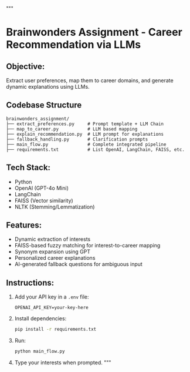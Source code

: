 """
# Brainwonders Assignment - Career Recommendation via LLMs

## Objective:
Extract user preferences, map them to career domains, and generate dynamic explanations using LLMs.

## Codebase Structure 

```
brainwonders_assignment/
├── extract_preferences.py     # Prompt template + LLM Chain
├── map_to_career.py           # LLM based mapping
├── explain_recommendation.py  # LLM prompt for explanations
├── fallback_handling.py       # Clarification prompts
├── main_flow.py               # Complete integrated pipeline
├── requirements.txt           # List OpenAI, LangChain, FAISS, etc.

```

## Tech Stack:
- Python
- OpenAI (GPT-4o Mini)
- LangChain
- FAISS (Vector similarity)
- NLTK (Stemming/Lemmatization)

## Features:
- Dynamic extraction of interests
- FAISS-based fuzzy matching for interest-to-career mapping
- Synonym expansion using GPT
- Personalized career explanations
- AI-generated fallback questions for ambiguous input

## Instructions:
1. Add your API key in a `.env` file:
   ```
   OPENAI_API_KEY=your-key-here
   ```
2. Install dependencies:
   ```bash
   pip install -r requirements.txt
   ```
3. Run:
   ```bash
   python main_flow.py
   ```
4. Type your interests when prompted.
"""